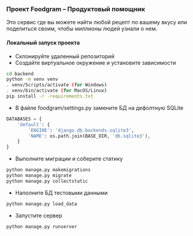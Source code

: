 ### Проект Foodgram – Продуктовый помощник
Это сервис где вы можете найти любой рецепт по вашему вкусу или поделиться своим, чтобы миллионы людей узнали о нем.

#### Локальный запуск проекта

- Склонируйте удаленный репозиторий
- Создайте виртуальное окружение и установите зависимости
```bash
cd backend
python -m venv venv
. venv/Scripts/activate (for Windows)
. venv/bin/activate (for MacOS/Linux)
pip install -r -requirements.txt
```
- В файле foodgram/settings.py замените БД на дефолтную SQLite
```python
DATABASES = {
    'default': {
        'ENGINE': 'django.db.backends.sqlite3',
        'NAME': os.path.join(BASE_DIR, 'db.sqlite3'),
    }
}
```
- Выполните миграции и соберите статику
```bash
python manage.py makemigrations
python manage.py migrate
python manage.py collectstatic
```
- Наполните БД тестовыми данными
```bash
python manage.py load_data
```
- Запустите сервер
```bash
python manage.py runserver 
```
